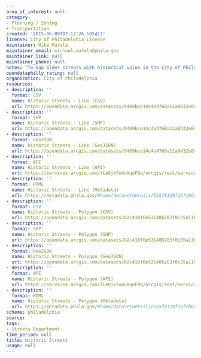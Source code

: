 ```yaml
---
area_of_interest: null
category:
- Planning / Zoning
- Transportation
created: '2015-06-09T07:17:26.585413'
license: City of Philadelphia License
maintainer: Mike Matela
maintainer_email: michael.matela@phila.gov
maintainer_link: null
maintainer_phone: null
notes: "To map older streets with historical value in the City of Philadelphia."
opendataphilly_rating: null
organization: City of Philadelphia
resources:
- description: ''
  format: CSV
  name: Historic Streets - Line (CSV)
  url: https://opendata.arcgis.com/datasets/9409bce14c4e4768a11a8432e80bfa68_0.csv
- description: ''
  format: SHP
  name: Historic Streets - Line (SHP)
  url: https://opendata.arcgis.com/datasets/9409bce14c4e4768a11a8432e80bfa68_0.zip
- description: ''
  format: GeoJSON
  name: Historic Streets - Line (GeoJSON)
  url: https://opendata.arcgis.com/datasets/9409bce14c4e4768a11a8432e80bfa68_0.geojson
- description: ''
  format: API
  name: Historic Streets - Line (API)
  url: https://services.arcgis.com/fLeGjb7u4uXqeF9q/arcgis/rest/services/Historic_Streets/FeatureServer/0/query?outFields=*&where=1%3D1
- description: ''
  format: HTML
  name: Historic Streets - Line (Metadata)
  url: https://metadata.phila.gov/#home/datasetdetails/555f8129f15fcb6c6ed44105/representationdetails/5571b1b3e4fb1d91393c2138/
- description: ''
  format: CSV
  name: Historic Streets - Polygon (CSV)
  url: https://opendata.arcgis.com/datasets/b2c418f6e531486283f0c35a1104faee_0.csv
- description: ''
  format: SHP
  name: Historic Streets - Polygon (SHP)
  url: https://opendata.arcgis.com/datasets/b2c418f6e531486283f0c35a1104faee_0.zip
- description: ''
  format: GeoJSON
  name: Historic Streets - Polygon (GeoJSON)
  url: https://opendata.arcgis.com/datasets/b2c418f6e531486283f0c35a1104faee_0.geojson
- description: ''
  format: API
  name: Historic Streets - Polygon (API)
  url: https://services.arcgis.com/fLeGjb7u4uXqeF9q/arcgis/rest/services/Historic_Streets_Poly/FeatureServer/0/query?outFields=*&where=1%3D1
- description: ''
  format: HTML
  name: Historic Streets - Polygon (Metadata)
  url: https://metadata.phila.gov/#home/datasetdetails/555f8129f15fcb6c6ed44105/representationdetails/5571b1b3e4fb1d91393c2139/
schema: philadelphia
source: ''
tags:
- Streets Department
time_period: null
title: Historic Streets
usage: null
---
```


